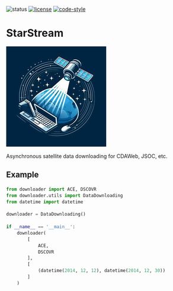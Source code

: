 ![status](https://img.shields.io/badge/status-beta-red.svg)
[![license](https://img.shields.io/badge/License-MIT-yellow.svg)](https://opensource.org/licenses/MIT)
[![code-style](https://img.shields.io/badge/code%20style-black-000000.svg)](https://github.com/psf/black)

# StarStream

![image](https://raw.githubusercontent.com/Jorgedavyd/SatFetch/main/docs/source/logo.png)

Asynchronous satellite data downloading for CDAWeb, JSOC, etc.

## Example
```python 
from downloader import ACE, DSCOVR
from downloader.utils import DataDownloading
from datetime import datetime

downloader = DataDownloading()

if __name__ == '__main__':
    downloader(
        [
            ACE,
            DSCOVR
        ],
        [
            (datetime(2014, 12, 12), datetime(2014, 12, 30))
        ]
    )

```
